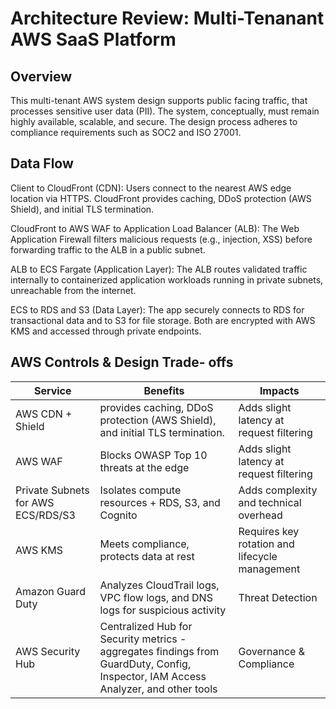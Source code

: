 # Architecture Review: Multi-Tenanant AWS SaaS Platform

## Overview
This multi-tenant AWS system design supports public facing traffic, that processes sensitive user data (PII). The system, conceptually, must remain highly available, scalable, and secure. The design process adheres to compliance requirements such as SOC2 and ISO 27001.

## Data Flow
Client to CloudFront (CDN):
Users connect to the nearest AWS edge location via HTTPS. CloudFront provides caching, DDoS protection (AWS Shield), and initial TLS termination.

CloudFront to AWS WAF to Application Load Balancer (ALB):
The Web Application Firewall filters malicious requests (e.g., injection, XSS) before forwarding traffic to the ALB in a public subnet.

ALB to ECS Fargate (Application Layer):
The ALB routes validated traffic internally to containerized application workloads running in private subnets, unreachable from the internet.

ECS to RDS and S3 (Data Layer):
The app securely connects to RDS for transactional data and to S3 for file storage. Both are encrypted with AWS KMS and accessed through private endpoints.

## AWS Controls & Design Trade- offs

| Service  | Benefits| Impacts |
| -------- |-------- |-------- |
| AWS CDN + Shield    | provides caching, DDoS protection (AWS Shield), and initial TLS termination. | Adds slight latency at request filtering  |
| AWS WAF |Blocks OWASP Top 10 threats at the edge |Adds slight latency at request filtering |
| Private Subnets for AWS ECS/RDS/S3  |Isolates compute resources + RDS, S3, and Cognito |Adds complexity and technical overhead|
| AWS KMS |Meets compliance, protects data at rest | Requires key rotation and lifecycle management |
| Amazon Guard Duty | Analyzes CloudTrail logs, VPC flow logs, and DNS logs for suspicious activity | Threat Detection |
| AWS Security Hub  | Centralized Hub for Security metrics - aggregates findings from GuardDuty, Config, Inspector, IAM Access Analyzer, and other tools | Governance & Compliance |